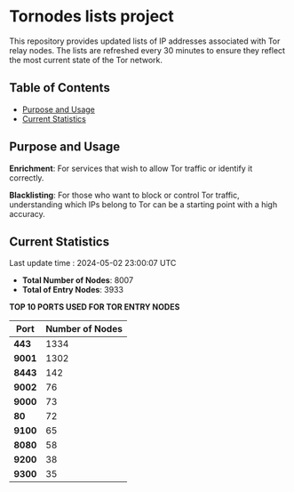 # Tornodes lists project

This repository provides updated lists of IP addresses associated with Tor relay nodes. The lists are refreshed every 30 minutes to ensure they reflect the most current state of the Tor network.

## Table of Contents

- [Purpose and Usage](#purpose-and-usage)
- [Current Statistics](#current-statistics)


## Purpose and Usage

**Enrichment**: For services that wish to allow Tor traffic or identify it correctly.

**Blacklisting**: For those who want to block or control Tor traffic, understanding which IPs belong to Tor can be a starting point with a high accuracy.

## Current Statistics

Last update time : 2024-05-02 23:00:07 UTC

- **Total Number of Nodes**: 8007
- **Total of Entry Nodes**: 3933

**TOP 10 PORTS USED FOR TOR ENTRY NODES**

| **Port** | **Number of Nodes** |
|------|-----------------|
| **443**   | 1334  |
| **9001**   | 1302  |
| **8443**   | 142  |
| **9002**   | 76  |
| **9000**   | 73  |
| **80**   | 72  |
| **9100**   | 65  |
| **8080**   | 58  |
| **9200**   | 38  |
| **9300**   | 35  |


